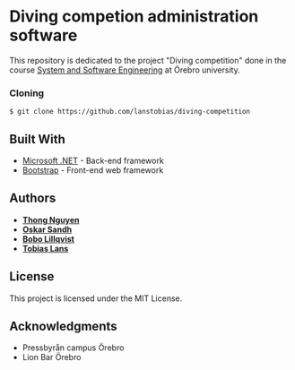 # Diving competion administration software
This repository is dedicated to the project "Diving competition" done in the course [System and Software Engineering](http://lily.oru.se/studieinformation/VisaTillfalle?termin=20181&anmalningskod=58186) at Örebro university.

### Cloning

```
$ git clone https://github.com/lanstobias/diving-competition
```

## Built With

* [Microsoft .NET](https://github.com/Microsoft/dotnet) - Back-end framework
* [Bootstrap](https://getbootstrap.com/) - Front-end web framework

## Authors

* **[Thong Nguyen](https://github.com/tnguyen0317)**
* **[Oskar Sandh](https://github.com/OSandh)**
* **[Bobo Lillqvist](https://github.com/BoboLillqvist)**
* **[Tobias Lans](https://github.com/lanstobias)**

## License

This project is licensed under the MIT License.

## Acknowledgments

* Pressbyrån campus Örebro
* Lion Bar Örebro
